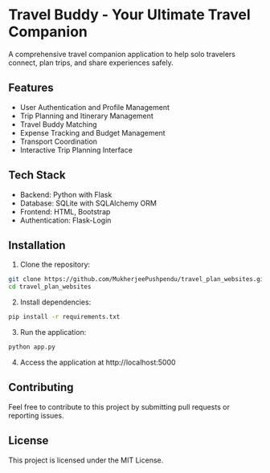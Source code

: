 # Travel Buddy - Your Ultimate Travel Companion

A comprehensive travel companion application to help solo travelers connect, plan trips, and share experiences safely.

## Features

- User Authentication and Profile Management
- Trip Planning and Itinerary Management
- Travel Buddy Matching
- Expense Tracking and Budget Management
- Transport Coordination
- Interactive Trip Planning Interface

## Tech Stack

- Backend: Python with Flask
- Database: SQLite with SQLAlchemy ORM
- Frontend: HTML, Bootstrap
- Authentication: Flask-Login

## Installation

1. Clone the repository:
```bash
git clone https://github.com/MukherjeePushpendu/travel_plan_websites.git
cd travel_plan_websites
```

2. Install dependencies:
```bash
pip install -r requirements.txt
```

3. Run the application:
```bash
python app.py
```

4. Access the application at http://localhost:5000

## Contributing

Feel free to contribute to this project by submitting pull requests or reporting issues.

## License

This project is licensed under the MIT License.
